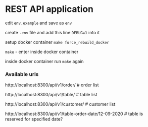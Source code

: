 # REST API application

edit `env.example` and save as `env`

create `.env` file and add this line `DEBUG=1` into it

setup docker container `make force_rebuild_docker`

`make` - enter inside docker container

inside docker container run `make` again

### Available urls

http://localhost:8300/api/v1/order/ # order list

http://localhost:8300/api/v1/table/ # table list

http://localhost:8300/api/v1/customer/ # customer list

http://localhost:8300/api/v1/table-order-date/12-09-2020 # table is reserved for specified date?
